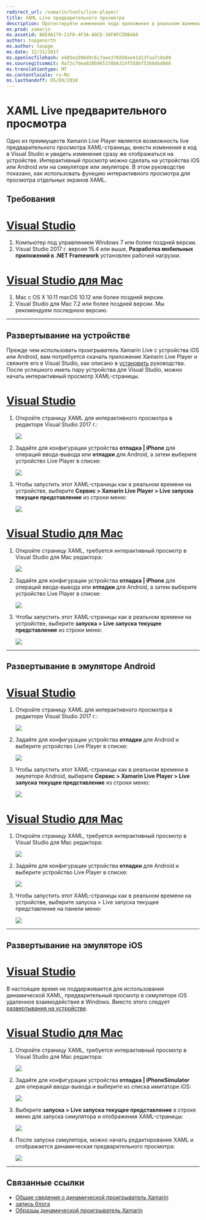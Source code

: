 ```yaml
---
redirect_url: /xamarin/tools/live-player/
title: XAML Live предварительного просмотра
description: Протестируйте изменения кода приложения в реальном времени на устройства iOS или Android
ms.prod: xamarin
ms.assetid: 86E9A179-21F8-4F3A-A9CE-36F0FC5DB4A8
author: topgenorth
ms.author: toopge
ms.date: 12/21/2017
ms.openlocfilehash: e485ea596d9c6c7aee378d50ae41d13faa7c0a80
ms.sourcegitcommit: 0a72c7dea020b965378b6314f558bf5360dbd066
ms.translationtype: MT
ms.contentlocale: ru-RU
ms.lasthandoff: 05/09/2018
---
```

# <a name="xaml-live-previewing"></a>XAML Live предварительного просмотра

Одно из преимуществ Xamarin Live Player является возможность live предварительного просмотра XAML-страницы, внести изменения в код в Visual Studio и увидеть изменения сразу же отображаться на устройстве. Интерактивный просмотр можно сделать на устройства iOS или Android или на симуляторе или эмуляторе. В этом руководстве показано, как использовать функцию интерактивного просмотра для просмотра отдельных экранов XAML.

## <a name="requirements"></a>Требования

# <a name="visual-studiotabwindows"></a>[Visual Studio](#tab/windows)

1. Компьютер под управлением Windows 7 или более поздней версии.
2. Visual Studio 2017 г. версия 15.4 или выше, **Разработка мобильных приложений в .NET Framework** установлен рабочей нагрузки.

# <a name="visual-studio-for-mactabmacos"></a>[Visual Studio для Mac](#tab/macos)

1. Mac с OS X 10.11 macOS 10.12 или более поздней версии.
2. Visual Studio для Mac 7.2 или более поздней версии. Мы рекомендуем последнюю версию.

-----



<a name="deploydevice" />

## <a name="deploying-to-device"></a>Развертывание на устройстве

Прежде чем использовать проигрыватель Xamarin Live с устройства iOS или Android, вам потребуется скачать приложение Xamarin Live Player и свяжите его в Visual Studio, как описано в [установить](~/tools/live-player/install.md) руководства. После успешного иметь пару устройства для Visual Studio, можно начать интерактивный просмотр XAML-страницы. 

# <a name="visual-studiotabwindows"></a>[Visual Studio](#tab/windows)

1. Откройте страницу XAML для интерактивного просмотра в редакторе Visual Studio 2017 г.:

    ![](live-view-images/vs-image1.png)

2. Задайте для конфигурации устройства **отладка | iPhone** для операций ввода-вывода или **отладки** для Android, а затем выберите устройство Live Player в списке:

    ![](live-view-images/vs-image2.png)

3. Чтобы запустить этот XAML-страницы как в реальном времени на устройстве, выберите **Сервис > Xamarin Live Player > Live запуска текущее представление** из строки меню:

    ![](live-view-images/vs-image3.png)

# <a name="visual-studio-for-mactabmacos"></a>[Visual Studio для Mac](#tab/macos)

1. Откройте страницу XAML, требуется интерактивный просмотр в Visual Studio для Mac редактора:

    ![](live-view-images/image1.png)

2. Задайте для конфигурации устройства **отладка | iPhone** для операций ввода-вывода или **отладки** для Android, а затем выберите устройство Live Player в списке:

    ![](live-view-images/image2.png)

3. Чтобы запустить этот XAML-страницы как в реальном времени на устройстве, выберите **запуска > Live запуска текущее представление** из строки меню:

    ![](live-view-images/image3.png)

-----








## <a name="deploying-to-android-emulator"></a>Развертывание в эмуляторе Android

# <a name="visual-studiotabvswin"></a>[Visual Studio](#tab/vswin)

1. Откройте страницу XAML для интерактивного просмотра в редакторе Visual Studio 2017 г.:

    ![](live-view-images/vs-image1.png)

2. Задайте для конфигурации устройства **отладки** для Android и выберите устройство Live Player в списке:

    ![](live-view-images/vs-image4.png)

3. Чтобы запустить этот XAML-страницы как в реальном времени в эмуляторе Android, выберите **Сервис > Xamarin Live Player > Live запуска текущее представление** из строки меню:

    ![](live-view-images/vs-image3.png)

# <a name="visual-studio-for-mactabvsmac"></a>[Visual Studio для Mac](#tab/vsmac)

1. Откройте страницу XAML, требуется интерактивный просмотр в Visual Studio для Mac редактора:

    ![](live-view-images/image7.png)

2. Задайте для конфигурации устройства **отладки** для Android и выберите устройство Live Player в списке:

    ![](live-view-images/image6.png)

3. Чтобы запустить этот XAML-страницы как в реальном времени на устройстве, выберите запуска > Live запуска текущее представление на панели меню:

    ![](live-view-images/image3.png)

-----





## <a name="deploying-to-ios-simulator"></a>Развертывание на эмуляторе iOS

# <a name="visual-studiotabvswin"></a>[Visual Studio](#tab/vswin)

В настоящее время не поддерживается для использования динамической XAML, предварительный просмотр в симуляторе iOS удаленное взаимодействие в Windows. Вместо этого следует [развертывания на устройстве](#deploydevice).

# <a name="visual-studio-for-mactabvsmac"></a>[Visual Studio для Mac](#tab/vsmac)

1. Откройте страницу XAML, требуется интерактивный просмотр в Visual Studio для Mac редактора:

    ![](live-view-images/image1.png)

2. Задайте для конфигурации устройства **отладка | iPhoneSimulator** для операций ввода-вывода и выберите из списка имитаторе iOS:

    ![](live-view-images/image2.png)

3. Выберите **запуска > Live запуска текущее представление** в строке меню для запуска симулятора и отображения XAML-страницы:

    ![](live-view-images/image4.png)

4. После запуска симулятора, можно начать редактирование XAML и отображается динамическая предварительного просмотра:

    ![](live-view-images/image5.png)  

-----








## <a name="related-links"></a>Связанные ссылки

- [Общие сведения о динамической проигрыватель Xamarin](https://xamarin.com/live)
- [запись блога](https://blog.xamarin.com/live-player/)
- [Образцы динамической проигрыватель Xamarin](~/tools/live-player/samples.md)
